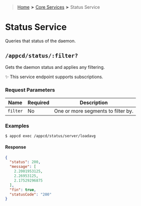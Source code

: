 > [Home](../README.md) ➤ [Core Services](README.md) ➤ Status Service

# Status Service

Queries that status of the daemon.

## `/appcd/status/:filter?`

Gets the daemon status and applies any filtering.

:sparkles: This service endpoint supports subscriptions.

### Request Parameters

| Name     | Required | Description                        |
| -------- | -------- | ---------------------------------- |
| `filter` |    No    | One or more segments to filter by. |

### Examples

```
$ appcd exec /appcd/status/server/loadavg
```

#### Response

```json
{
  "status": 200,
  "message": [
    2.2001953125,
    2.26953125,
    2.17529296875
  ],
  "fin": true,
  "statusCode": "200"
}
```
